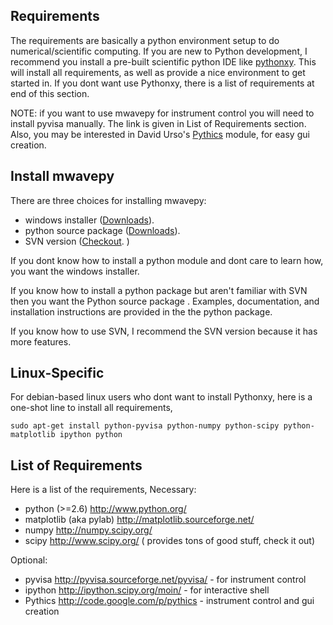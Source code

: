 ## Requirements ##

The requirements are basically a python environment setup to do numerical/scientific computing. If you are new to Python development, I recommend you install a pre-built scientific python IDE like [pythonxy](http://www.pythonxy.com/). This will install all requirements, as well as provide a nice environment to get started in. If you dont want use Pythonxy, there is a list of requirements at end of this section.

NOTE: if you want to use mwavepy for instrument control you will need to install pyvisa manually. The link is given in List of Requirements section. Also, you may be interested in David Urso's [Pythics](http://code.google.com/p/pythics) module, for easy gui creation.

## Install mwavepy ##
There are three choices for installing mwavepy:
  * windows installer ([Downloads](http://code.google.com/p/mwavepy/downloads/)).
  * python source package ([Downloads](http://code.google.com/p/mwavepy/downloads/)).
  * SVN version ([Checkout](http://code.google.com/p/mwavepy/source/checkout). )

If you dont know how to install a python module and dont care to learn how,  you want the windows installer.

If you know how to install a python package but aren't familiar with SVN then you want the Python source package . Examples, documentation, and installation instructions are provided in the the python package.

If you know how to use SVN, I recommend the SVN version because it has more features.




## Linux-Specific ##
For debian-based linux users who dont want to install Pythonxy, here is a one-shot line to install all requirements,
```
sudo apt-get install python-pyvisa python-numpy python-scipy python-matplotlib ipython python
```


## List of Requirements ##
Here is a list of  the requirements,
Necessary:
  * python (>=2.6) http://www.python.org/
  * matplotlib (aka pylab) http://matplotlib.sourceforge.net/
  * numpy http://numpy.scipy.org/
  * scipy http://www.scipy.org/ ( provides tons of good stuff, check it out)

Optional:
  * pyvisa  http://pyvisa.sourceforge.net/pyvisa/  - for instrument control
  * ipython http://ipython.scipy.org/moin/  - for interactive shell
  * Pythics http://code.google.com/p/pythics  -  instrument control and gui creation